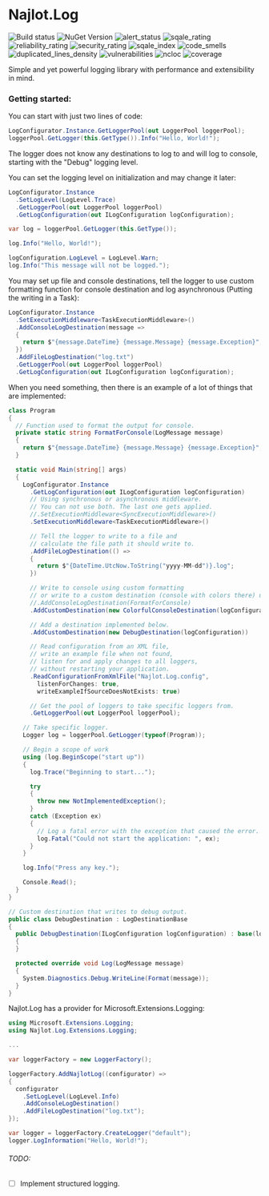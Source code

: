# Najlot.Log 

![Build status](https://dev.azure.com/Najlot/Log/_apis/build/status/Log%20msbuild?branchName=master) ![NuGet Version](https://img.shields.io/nuget/v/Najlot.Log.svg) ![alert_status](https://sonarcloud.io/api/project_badges/measure?project=najlot_Log&metric=alert_status) ![sqale_rating](https://sonarcloud.io/api/project_badges/measure?project=najlot_Log&metric=sqale_rating) ![reliability_rating](https://sonarcloud.io/api/project_badges/measure?project=najlot_Log&metric=reliability_rating) ![security_rating](https://sonarcloud.io/api/project_badges/measure?project=najlot_Log&metric=security_rating) ![sqale_index](https://sonarcloud.io/api/project_badges/measure?project=najlot_Log&metric=sqale_index) ![code_smells](https://sonarcloud.io/api/project_badges/measure?project=najlot_Log&metric=code_smells) ![duplicated_lines_density](https://sonarcloud.io/api/project_badges/measure?project=najlot_Log&metric=duplicated_lines_density) ![vulnerabilities](https://sonarcloud.io/api/project_badges/measure?project=najlot_Log&metric=vulnerabilities) ![ncloc](https://sonarcloud.io/api/project_badges/measure?project=najlot_Log&metric=ncloc) ![coverage](https://sonarcloud.io/api/project_badges/measure?project=najlot_Log&metric=coverage)

Simple and yet powerful logging library with performance and extensibility in mind.

### Getting started:
You can start with just two lines of code:
```csharp
LogConfigurator.Instance.GetLoggerPool(out LoggerPool loggerPool);
loggerPool.GetLogger(this.GetType()).Info("Hello, World!");
```
The logger does not know any destinations to log to and will log to console, starting with the "Debug" logging level.

You can set the logging level on initialization and may change it later:
```csharp
LogConfigurator.Instance
  .SetLogLevel(LogLevel.Trace)
  .GetLoggerPool(out LoggerPool loggerPool)
  .GetLogConfiguration(out ILogConfiguration logConfiguration);

var log = loggerPool.GetLogger(this.GetType());

log.Info("Hello, World!");

logConfiguration.LogLevel = LogLevel.Warn;
log.Info("This message will not be logged.");
```

You may set up file and console destinations, 
tell the logger to use custom formatting function for console destination and log asynchronous (Putting the writing in a Task):
```csharp
LogConfigurator.Instance
  .SetExecutionMiddleware<TaskExecutionMiddleware>()
  .AddConsoleLogDestination(message =>
  {
    return $"{message.DateTime} {message.Message} {message.Exception}";
  })
  .AddFileLogDestination("log.txt")
  .GetLoggerPool(out LoggerPool loggerPool)
  .GetLogConfiguration(out ILogConfiguration logConfiguration);
```

When you need something, then there is an example of a lot of things that are implemented:
```csharp
class Program
{
  // Function used to format the output for console.
  private static string FormatForConsole(LogMessage message)
  {
    return $"{message.DateTime} {message.Message} {message.Exception}";
  }

  static void Main(string[] args)
  {
    LogConfigurator.Instance
      .GetLogConfiguration(out ILogConfiguration logConfiguration)
      // Using synchronous or asynchronous middleware.
      // You can not use both. The last one gets applied.
      //.SetExecutionMiddleware<SyncExecutionMiddleware>()
      .SetExecutionMiddleware<TaskExecutionMiddleware>()

      // Tell the logger to write to a file and
      // calculate the file path it should write to.
      .AddFileLogDestination(() =>
      {
        return $"{DateTime.UtcNow.ToString("yyyy-MM-dd")}.log";
      })

      // Write to console using custom formatting
      // or write to a custom destination (console with colors there) using the same formatting
      //.AddConsoleLogDestination(FormatForConsole)
      .AddCustomDestination(new ColorfulConsoleDestination(logConfiguration), FormatForConsole)

      // Add a destination implemented below.
      .AddCustomDestination(new DebugDestination(logConfiguration))

      // Read configuration from an XML file,
      // write an example file when not found,
      // listen for and apply changes to all loggers, 
      // without restarting your application.
      .ReadConfigurationFromXmlFile("Najlot.Log.config", 
        listenForChanges: true,
        writeExampleIfSourceDoesNotExists: true)

      // Get the pool of loggers to take specific loggers from.
      .GetLoggerPool(out LoggerPool loggerPool);

    // Take specific logger.
    Logger log = loggerPool.GetLogger(typeof(Program));

    // Begin a scope of work
    using (log.BeginScope("start up"))
    {
      log.Trace("Beginning to start...");

      try
      {
        throw new NotImplementedException();
      }
      catch (Exception ex)
      {
        // Log a fatal error with the exception that caused the error.
        log.Fatal("Could not start the application: ", ex);
      }
    }

    log.Info("Press any key.");

    Console.Read();
  }
}

// Custom destination that writes to debug output.
public class DebugDestination : LogDestinationBase
{
  public DebugDestination(ILogConfiguration logConfiguration) : base(logConfiguration)
  {
  }

  protected override void Log(LogMessage message)
  {
    System.Diagnostics.Debug.WriteLine(Format(message));
  }
}
```

Najlot.Log has a provider for Microsoft.Extensions.Logging:
```csharp
using Microsoft.Extensions.Logging;
using Najlot.Log.Extensions.Logging;

...

var loggerFactory = new LoggerFactory();

loggerFactory.AddNajlotLog((configurator) =>
{
  configurator
    .SetLogLevel(LogLevel.Info)
    .AddConsoleLogDestination()
    .AddFileLogDestination("log.txt");
});

var logger = loggerFactory.CreateLogger("default");
logger.LogInformation("Hello, World!");
```

###### TODO:
- [ ] Implement structured logging.
